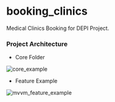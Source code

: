# booking_clinics
 Medical Clinics Booking for DEPI Project.

### Project Architecture
- Core Folder

![core_example](https://github.com/user-attachments/assets/4820fbd4-dec1-4399-844d-2b0c040beda4)

  
- Feature Example

![mvvm_feature_example](https://github.com/user-attachments/assets/6312ce90-0f47-4fa3-93f4-61ffa32f0e4e)
